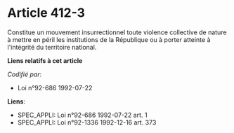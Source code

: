 # Article 412-3

Constitue un mouvement insurrectionnel toute violence collective de nature à mettre en péril les institutions de la
République ou à porter atteinte à l'intégrité du territoire national.

**Liens relatifs à cet article**

_Codifié par_:

  - Loi n°92-686 1992-07-22

**Liens**:

  - SPEC_APPLI: Loi n°92-686 1992-07-22 art. 1
  - SPEC_APPLI: Loi n°92-1336 1992-12-16 art. 373
